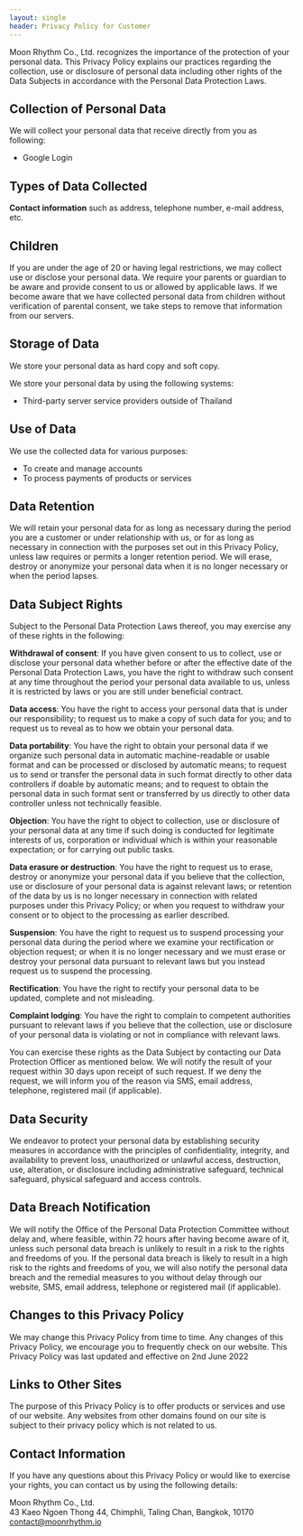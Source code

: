 ```yaml
---
layout: single
header: Privacy Policy for Customer
---
```


Moon Rhythm Co., Ltd. recognizes the importance of the protection of your personal data. This Privacy Policy explains our practices regarding the collection, use or disclosure of personal data including other rights of the Data Subjects in accordance with the Personal Data Protection Laws.

## Collection of Personal Data

We will collect your personal data that receive directly from you as following:

- Google Login

## Types of Data Collected

**Contact information** such as address, telephone number, e-mail address, etc.

## Children

If you are under the age of 20 or having legal restrictions, we may collect use or disclose your personal data. We require your parents or guardian to be aware and provide consent to us or allowed by applicable laws. If we become aware that we have collected personal data from children without verification of parental consent, we take steps to remove that information from our servers.

## Storage of Data

We store your personal data as hard copy and soft copy.

We store your personal data by using the following systems:

- Third-party server service providers outside of Thailand

## Use of Data

We use the collected data for various purposes:

- To create and manage accounts
- To process payments of products or services

## Data Retention

We will retain your personal data for as long as necessary during the period you are a customer or under relationship with us, or for as long as necessary in connection with the purposes set out in this Privacy Policy, unless law requires or permits a longer retention period. We will erase, destroy or anonymize your personal data when it is no longer necessary or when the period lapses.

## Data Subject Rights

Subject to the Personal Data Protection Laws thereof, you may exercise any of these rights in the following:

**Withdrawal of consent**: If you have given consent to us to collect, use or disclose your personal data whether before or after the effective date of the Personal Data Protection Laws, you have the right to withdraw such consent at any time throughout the period your personal data available to us, unless it is restricted by laws or you are still under beneficial contract.

**Data access**: You have the right to access your personal data that is under our responsibility; to request us to make a copy of such data for you; and to request us to reveal as to how we obtain your personal data.

**Data portability**: You have the right to obtain your personal data if we organize such personal data in automatic machine-readable or usable format and can be processed or disclosed by automatic means; to request us to send or transfer the personal data in such format directly to other data controllers if doable by automatic means; and to request to obtain the personal data in such format sent or transferred by us directly to other data controller unless not technically feasible.

**Objection**: You have the right to object to collection, use or disclosure of your personal data at any time if such doing is conducted for legitimate interests of us, corporation or individual which is within your reasonable expectation; or for carrying out public tasks.

**Data erasure or destruction**: You have the right to request us to erase, destroy or anonymize your personal data if you believe that the collection, use or disclosure of your personal data is against relevant laws; or retention of the data by us is no longer necessary in connection with related purposes under this Privacy Policy; or when you request to withdraw your consent or to object to the processing as earlier described.

**Suspension**: You have the right to request us to suspend processing your personal data during the period where we examine your rectification or objection request; or when it is no longer necessary and we must erase or destroy your personal data pursuant to relevant laws but you instead request us to suspend the processing.

**Rectification**: You have the right to rectify your personal data to be updated, complete and not misleading.

**Complaint lodging**: You have the right to complain to competent authorities pursuant to relevant laws if you believe that the collection, use or disclosure of your personal data is violating or not in compliance with relevant laws.

You can exercise these rights as the Data Subject by contacting our Data Protection Officer as mentioned below. We will notify the result of your request within 30 days upon receipt of such request. If we deny the request, we will inform you of the reason via SMS, email address, telephone, registered mail (if applicable).

## Data Security

We endeavor to protect your personal data by establishing security measures in accordance with the principles of confidentiality, integrity, and availability to prevent loss, unauthorized or unlawful access, destruction, use, alteration, or disclosure including administrative safeguard, technical safeguard, physical safeguard and access controls.

## Data Breach Notification

We will notify the Office of the Personal Data Protection Committee without delay and, where feasible, within 72 hours after having become aware of it, unless such personal data breach is unlikely to result in a risk to the rights and freedoms of you. If the personal data breach is likely to result in a high risk to the rights and freedoms of you, we will also notify the personal data breach and the remedial measures to you without delay through our website, SMS, email address, telephone or registered mail (if applicable).

## Changes to this Privacy Policy

We may change this Privacy Policy from time to time. Any changes of this Privacy Policy, we encourage you to frequently check on our website.
This Privacy Policy was last updated and effective on 2nd June 2022

## Links to Other Sites

The purpose of this Privacy Policy is to offer products or services and use of our website. Any websites from other domains found on our site is subject to their privacy policy which is not related to us.

## Contact Information

If you have any questions about this Privacy Policy or would like to exercise your rights, you can contact us by using the following details:

Moon Rhythm Co., Ltd.
\
43 Kaeo Ngoen Thong 44, Chimphli, Taling Chan, Bangkok, 10170
\
contact@moonrhythm.io
